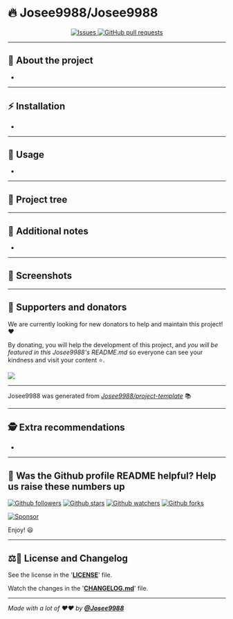 <!-- markdownlint-disable MD032 MD033-->
<!-- Write your README.md file. Build something amazing! This README.md template can guide you to build your project documentation, but feel free to modify it as you wish 🥰 -->
# 🔥 **Josee9988/Josee9988**

<div align="center">
  <a href="https://github.com/Josee9988/Josee9988/issues">
    <img alt="Issues" src="https://img.shields.io/github/issues/Josee9988/Josee9988?color=0088ff&style=for-the-badge&logo=github"/>
  </a>
  <a href="https://github.com/Josee9988/Josee9988/pulls">
    <img alt="GitHub pull requests" src="https://img.shields.io/github/issues-pr/Josee9988/Josee9988?color=0088ff&style=for-the-badge&logo=github"/>
  </a>
</div>

---

## 🤔 **About the project**

* <!-- ... [WHY DID YOU CREATED THIS PROJECT?, MOTIVATION, PURPOSE, DESCRIPTION, OBJECTIVES, etc] -->

---

## ⚡ **Installation**

* <!-- ... [SHOW HOW YOUR PROJECT IS INSTALLED] -->

---

## 🚀 **Usage**

* <!-- ... [SHOW HOW YOUR PROJECT IS USED] -->

---

## 🌲 **Project tree**

<!-- ... [SHOW YOUR PROJECT TREE HERE IF USEFUL] -->

---

## 📝 **Additional notes**

* <!-- ... [ADD ADDITIONAL NOTES] -->

---

## 📸 **Screenshots**

<!-- ... [SOME DESCRIPTIVE IMAGES] -->

---

## 🍰 **Supporters and donators**

We are currently looking for new donators to help and maintain this project! ❤️

By donating, you will help the development of this project, and *you will be featured in this Josee9988's README.md* so everyone can see your kindness and visit your content ⭐.

<a href="https://github.com/sponsors/Josee9988"> <!-- MODIFY THIS LINK TO YOUR MAIN DONATING SITE IF YOU ARE NOT IN THE GITHUB SPONSORS PROGRAM -->
  <img src="https://img.shields.io/badge/Sponsor-Josee9988/Josee9988-blue?logo=github-sponsors&style=for-the-badge&color=red">
</a>

<!-- LINK TO YOUR DONATING PAGES HERE -->

---

Josee9988 was generated from *[Josee9988/project-template](https://github.com/Josee9988/project-template)* 📚

---

## 🕵️ Extra recommendations

* <!-- If you recommend installing anything special, or if you recommend using X thing for the good use of your project...-->

---

## 🎉 Was the Github profile README helpful? Help us raise these numbers up

[![Github followers](https://img.shields.io/github/followers/Josee9988.svg?style=social)](https://github.com/Josee9988)
[![Github stars](https://img.shields.io/github/stars/Josee9988/Josee9988.svg?style=social)](https://github.com/Josee9988/Josee9988/stargazers)
[![Github watchers](https://img.shields.io/github/watchers/Josee9988/Josee9988.svg?style=social)](https://github.com/Josee9988/Josee9988/watchers)
[![Github forks](https://img.shields.io/github/forks/Josee9988/Josee9988.svg?style=social)](https://github.com/Josee9988/Josee9988/network/members)
<!-- MODIFY THIS LINK TO YOUR MAIN DONATING SITE IF YOU ARE NOT IN THE GITHUB SPONSORS PROGRAM -->
[![Sponsor](https://img.shields.io/static/v1?label=Sponsor&message=%E2%9D%A4&logo=github-sponsors&color=red&style=social)](https://github.com/sponsors/Josee9988)

Enjoy! 😃

---

## ⚖️📝 **License and Changelog**

See the license in the '**[LICENSE](LICENSE)**' file.

Watch the changes in the '**[CHANGELOG.md](CHANGELOG.md)**' file.

---

_Made with a lot of ❤️❤️ by **[@Josee9988](https://github.com/Josee9988)**_
